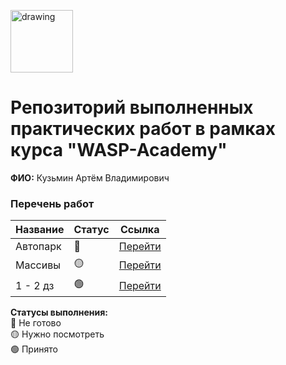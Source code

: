 <a href="https://wasp-academy.com"><img src="https://wasp-academy.com/Resources/wasp-logo.png" alt="drawing" width="100"/></a>

# Репозиторий выполненных практических работ в рамках курса "WASP-Academy"
**ФИО:** Кузьмин Артём Владимирович
 
### Перечень работ

Название          | Статус | Ссылка
------------------|--------|--------
Автопарк          | 🔴    | <a href="https://github.com/Sailats/WASP_HomeWork/tree/main/dzClass">Перейти</a>
Массивы           | 🟡    | <a href="https://github.com/Sailats/wasp_homework2">Перейти</a>
1 - 2 дз          | 🟢    | <a href="hhttps://github.com/Sailats/ForWasp/tree/main/test">Перейти</a>

**Статусы выполнения:** <br>
🔴 Не готово <br>
🟡 Нужно посмотреть <br>
🟢 Принято <br>
